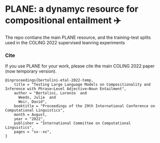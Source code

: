 # PLANE: a dynamyc resource for compositional entailment :airplane: 

The repo contians the main PLANE resource, and the training-test splits used in the COLING 2022 supervised leanring experiments


### Cite

If you use PLANE for your work, please cite the main COLING 2022 paper (now temporary version).
```
@inproceedings{bertolini-etal-2022-temp,
    title = "Testing Large Language Models on Compositionality and Inference with Phrase–Level Adjective–Noun Entailment",
    author = "Bertolini, Lorenzo  and
      Weeds, Julie  and
      Weir, David",
    booktitle = "Proceedings of the 29th International Conference on Computational Linguistics",
    month = August,
    year = "2022",
    publisher = "International Committee on Computational Linguistics",
    pages = "xx--xx",
}
```
